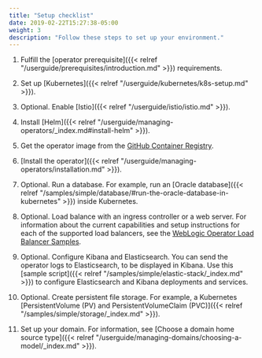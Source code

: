 ```yaml
---
title: "Setup checklist"
date: 2019-02-22T15:27:38-05:00
weight: 3
description: "Follow these steps to set up your environment."
---
```





1. Fulfill the [operator prerequisite]({{< relref "/userguide/prerequisites/introduction.md" >}}) requirements.

1. Set up [Kubernetes]({{< relref "/userguide/kubernetes/k8s-setup.md" >}}).

1. Optional. Enable [Istio]({{< relref "/userguide/istio/istio.md" >}}).

1. Install [Helm]({{< relref "/userguide/managing-operators/_index.md#install-helm" >}}).

1. Get the operator image from the [GitHub Container Registry](https://github.com/orgs/oracle/packages/container/package/weblogic-kubernetes-operator).

1. [Install the operator]({{< relref "/userguide/managing-operators/installation.md" >}}).

1. Optional. Run a database. For example, run an [Oracle database]({{< relref "/samples/simple/database/#run-the-oracle-database-in-kubernetes" >}}) inside Kubernetes.

1. Optional. Load balance with an ingress controller or a web server. For information about the current capabilities and setup instructions for each of the supported load balancers, see the [WebLogic Operator Load Balancer Samples](https://github.com/oracle/weblogic-kubernetes-operator/blob/main/kubernetes/samples/charts/README.md).

1. Optional. Configure Kibana and Elasticsearch. You can send the operator logs to Elasticsearch, to be displayed in Kibana. Use
this [sample script]({{< relref "/samples/simple/elastic-stack/_index.md" >}}) to configure Elasticsearch and Kibana deployments and services.

1. Optional. Create persistent file storage. For example, a Kubernetes [PersistentVolume (PV) and PersistentVolumeClaim (PVC)]({{< relref "/samples/simple/storage/_index.md" >}}).

1. Set up your domain. For information, see [Choose a domain home source type]({{< relref "/userguide/managing-domains/choosing-a-model/_index.md" >}}).
